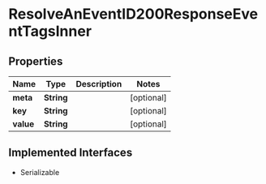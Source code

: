 

# ResolveAnEventID200ResponseEventTagsInner


## Properties

| Name | Type | Description | Notes |
|------------ | ------------- | ------------- | -------------|
|**meta** | **String** |  |  [optional] |
|**key** | **String** |  |  [optional] |
|**value** | **String** |  |  [optional] |


## Implemented Interfaces

* Serializable


